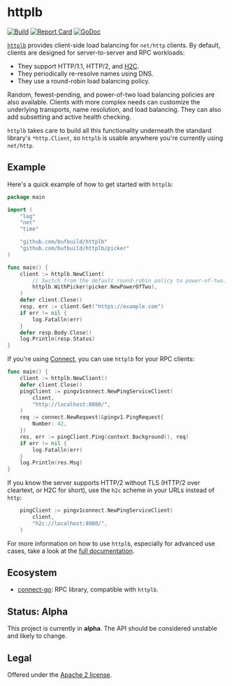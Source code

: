# httplb

[![Build](https://github.com/bufbuild/httplb/actions/workflows/ci.yaml/badge.svg?branch=main)](https://github.com/bufbuild/httplb/actions/workflows/ci.yaml)
[![Report Card](https://goreportcard.com/badge/github.com/bufbuild/httplb)](https://goreportcard.com/report/github.com/bufbuild/httplb)
[![GoDoc](https://pkg.go.dev/badge/github.com/bufbuild/httplb.svg)](https://pkg.go.dev/github.com/bufbuild/httplb)

[`httplb`](https://pkg.go.dev/github.com/bufbuild/httplb)
provides client-side load balancing for `net/http` clients. By default,
clients are designed for server-to-server and RPC workloads:

* They support HTTP/1.1, HTTP/2, and [H2C](https://en.wikipedia.org/wiki/HTTP/2#Encryption).
* They periodically re-resolve names using DNS.
* They use a round-robin load balancing policy.

Random, fewest-pending, and power-of-two load balancing policies are also available.
Clients with more complex needs can customize the underlying transports, name
resolution, and load balancing. They can also add subsetting and active health
checking.

`httplb` takes care to build all this functionality underneath the standard library's
`*http.Client`, so `httplb` is usable anywhere you're currently using `net/http`.

## Example

Here's a quick example of how to get started with `httplb`:

```go
package main

import (
	"log"
	"net"
	"time"

	"github.com/bufbuild/httplb"
	"github.com/bufbuild/httplb/picker"
)

func main() {
	client := httplb.NewClient(
		// Switch from the default round-robin policy to power-of-two.
		httplb.WithPicker(picker.NewPowerOfTwo),
	)
	defer client.Close()
	resp, err := client.Get("https://example.com")
	if err != nil {
		log.Fatalln(err)
	}
	defer resp.Body.Close()
	log.Println(resp.Status)
}
```

If you're using [Connect](https://github.com/connectrpc/connect-go), you can
use `httplb` for your RPC clients:

```go
func main() {
	client := httplb.NewClient()
	defer client.Close()
	pingClient := pingv1connect.NewPingServiceClient(
		client,
		"http://localhost:8080/",
	)
	req := connect.NewRequest(&pingv1.PingRequest{
		Number: 42,
	})
	res, err := pingClient.Ping(context.Background(), req)
	if err != nil {
		log.Fatalln(err)
	}
	log.Println(res.Msg)
}
```

If you know the server supports HTTP/2 without TLS (HTTP/2 over cleartext, or H2C for short), use
the `h2c` scheme in your URLs instead of `http`:

```go
	pingClient := pingv1connect.NewPingServiceClient(
		client,
		"h2c://localhost:8080/",
	)
```

For more information on how to use `httplb`, especially for advanced use cases, take
a look at the [full documentation](https://pkg.go.dev/github.com/bufbuild/httplb).

## Ecosystem

* [connect-go](https://github.com/bufbuild/connect-go): RPC library, compatible with `httplb`.

## Status: Alpha

This project is currently in **alpha**. The API should be considered unstable and likely to change.

## Legal

Offered under the [Apache 2 license](LICENSE).


